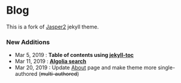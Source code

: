 # Blog
This is a fork of [Jasper2](https://github.com/jekyller/jasper2) jekyll theme.

### New Additions
- Mar 5, 2019 : **Table of contents using [jekyll-toc](https://github.com/toshimaru/jekyll-toc)** 
- Mar 11, 2019 : **[Algolia search](https://community.algolia.com/jekyll-algolia/blog.html)**
- Mar 20, 2019 : Update [About](https://rnehra01.github.io/about/) page and make theme more single-authored (~~multi-authored~~)

